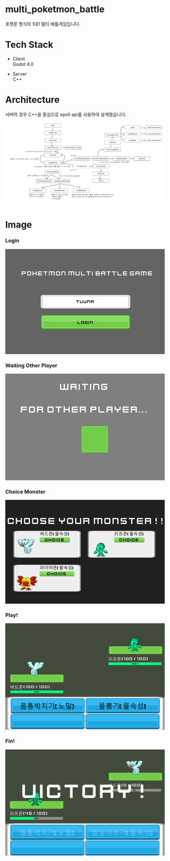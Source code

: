 # multi_poketmon_battle
포켓몬 형식의 1대1 멀티 배틀게임입니다. 

# Tech Stack 
- Client  
Godot 4.0 

- Server  
C++ 

# Architecture 
서버의 경우 C++을 중심으로 epoll api를 사용하여 설계했습니다. 

![logic](./images/logic.png)


# Image 

### Login  
![login](./images/login.png)

### Waiting Other Player 
![waiting](./images/waiting.png)

### Choice Monster 
![choose](./images/choose.png)

### Play!
![play](./images/play.png)

### Fin!
![fin](./images/fin.png)